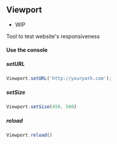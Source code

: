 ## Viewport

* WIP

Tool to test website's responsiveness

#### Use the console

##### setURL
```js
Viewport.setURL('http://yourpath.com');
```

##### setSize
```js
Viewport.setSize(450, 500)
```

##### reload
```js
Viewport.reload()
```

